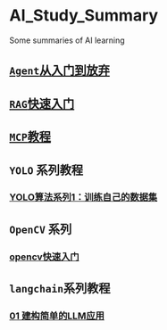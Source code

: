 # AI_Study_Summary

Some summaries of AI learning

## [`Agent`从入门到放弃](./doc/Agent从入门到放弃.md)

## [`RAG`快速入门](./doc/RAG快速入门.md)

## [`MCP`教程](./doc/MCP教程.md)

## `YOLO` 系列教程

### [YOLO算法系列1：训练自己的数据集](./yolo/YOLO算法系列1：训练自己的数据集.md)

## `OpenCV` 系列

### [opencv快速入门](./opencv/opencv快速入门.ipynb)

## `langchain`系列教程

### [01 建构简单的LLM应用](./langchain_dev/01%20建构简单的LLM应用.ipynb)
